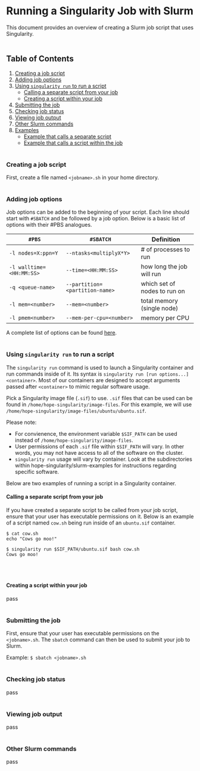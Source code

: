 # Running a Singularity Job with Slurm
This document provides an overview of creating a Slurm job script that uses Singularity.</br></br>

## Table of Contents
1. [Creating a job script](#creating-a-job-script)
2. [Adding job options](#adding-job-options)
3. [Using `singularity run` to run a script](#using-singularity-run-to-run-a-script)
    + [Calling a separate script from your job](#calling-a-separate-script-from-your-job)
    + [Creating a script within your job](#creating-a-script-within-your-job)
4. [Submitting the job](#submitting-the-job)
5. [Checking job status](#checking-job-status)
6. [Viewing job output](#viewing-job-output)
7. [Other Slurm commands](#other-slurm-commands)
8. [Examples]()
    + [Example that calls a separate script]()
    + [Example that calls a script within the job]()</br></br>

### Creating a job script
First, create a file named `<jobname>.sh` in your home directory.</br></br>

### Adding job options
Job options can be added to the beginning of your script. Each line should start with `#SBATCH` and be followed by a job option. Below is a basic list of options with their #PBS analogues. 

| `#PBS` | `#SBATCH` | Definition |
| --- | --- | --- |
| `-l nodes=X:ppn=Y` | `--ntasks<multiplyX*Y>`| # of processes to run |
| `-l walltime=<HH:MM:SS>` | `--time=<HH:MM:SS>` | how long the job will run |
| `-q <queue-name>` | `--partition=<partition-name>` | which set of nodes to run on |
| `-l mem=<number>` | `--mem=<number>` | total memory (single node) |
| `-l pmem<number>` | `--mem-per-cpu=<number>` | memory per CPU |

A complete list of options can be found [here](https://slurm.schedmd.com/sbatch.html).</br></br>

### Using `singularity run` to run a script
The `singularity run` command is used to launch a Singularity container and run commands inside of it. Its syntax is `singularity run [run options...] <container>`. Most of our containers are designed to accept arguments passed after `<container>` to mimic regular software usage.

Pick a Singularity image file (`.sif`) to use. `.sif` files that can be used can be found in `/home/hope-singularity/image-files`. For this example, we will use `/home/hope-singularity/image-files/ubuntu/ubuntu.sif`.

Please note:
+ For convienence, the environment variable `$SIF_PATH` can be used instead of `/home/hope-singularity/image-files`.
+ User permissions of each `.sif` file within `$SIF_PATH` will vary. In other words, you may not have access to all of the software on the cluster.
+ `singularity run` usage will vary by container. Look at the subdirectories within hope-singularity/slurm-examples for instructions regarding specific software.

Below are two examples of running a script in a Singularity container.

#### Calling a separate script from your job
If you have created a separate script to be called from your job script, ensure that your user has executable permissions on it. Below is an example of a script named `cow.sh` being run inside of an `ubuntu.sif` container.

```
$ cat cow.sh
echo "Cows go moo!"

$ singularity run $SIF_PATH/ubuntu.sif bash cow.sh
Cows go moo!
```
</br></br>

#### Creating a script within your job
pass</br></br>

### Submitting the job
First, ensure that your user has executable permissions on the `<jobname>.sh`. The `sbatch` command can then be used to submit your job to Slurm.

Example: `$ sbatch <jobname>.sh`</br></br>

### Checking job status
pass</br></br>

### Viewing job output
pass</br></br>

### Other Slurm commands
pass</br></br>

